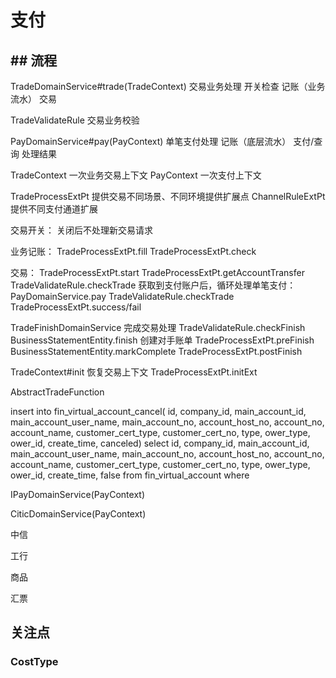 # 支付

## ## 流程

TradeDomainService#trade(TradeContext)  交易业务处理
    开关检查
    记账（业务流水）
    交易

TradeValidateRule 交易业务校验


PayDomainService#pay(PayContext)    单笔支付处理
    记账（底层流水）
    支付/查询
    处理结果
    

TradeContext 一次业务交易上下文
PayContext 一次支付上下文

TradeProcessExtPt 提供交易不同场景、不同环境提供扩展点
ChannelRuleExtPt  提供不同支付通道扩展


交易开关：
    关闭后不处理新交易请求

业务记账：
    TradeProcessExtPt.fill 
    TradeProcessExtPt.check

交易：
    TradeProcessExtPt.start
    TradeProcessExtPt.getAccountTransfer
    TradeValidateRule.checkTrade
    获取到支付账户后，循环处理单笔支付：
        PayDomainService.pay
    TradeValidateRule.checkTrade
    TradeProcessExtPt.success/fail



TradeFinishDomainService    完成交易处理
    TradeValidateRule.checkFinish
    BusinessStatementEntity.finish      创建对手账单
    TradeProcessExtPt.preFinish
    BusinessStatementEntity.markComplete
    TradeProcessExtPt.postFinish



TradeContext#init       恢复交易上下文
    TradeProcessExtPt.initExt



AbstractTradeFunction



insert into fin_virtual_account_cancel(
id, company_id, main_account_id, main_account_user_name, main_account_no,
 account_host_no, account_no, account_name, 
 customer_cert_type, customer_cert_no, type, ower_type, ower_id, create_time, canceled)
select 
 id, company_id, main_account_id, main_account_user_name, main_account_no,
 account_host_no, account_no, account_name, 
 customer_cert_type, customer_cert_no, type, ower_type, ower_id, create_time, false
from fin_virtual_account
where 



IPayDomainService(PayContext)

CiticDomainService(PayContext)

中信

工行

商品

汇票





## 关注点

### CostType

